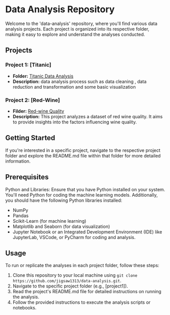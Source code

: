 # Data Analysis Repository

Welcome to the 'data-analysis' repository, where you'll find various data analysis projects. Each project is organized into its respective folder, making it easy to explore and understand the analyses conducted.

## Projects

### Project 1: [Titanic]
- **Folder:** [Titanic Data Analysis ](https://github.com/jigsaw1313/data-analysis/tree/master/titanic)
- **Description:** data analysis process such as data cleaning , data reduction and transformation and some basic visualization

### Project 2: [Red-Wine]
- **Filder:** [Red-wine Quality](https://github.com/jigsaw1313/data-analysis/tree/master/wine%20quality)  
- **Description:** This project analyzes a dataset of red wine quality. It aims to provide insights into the factors influencing wine quality. 
## Getting Started

If you're interested in a specific project, navigate to the respective project folder and explore the README.md file within that folder for more detailed information.

## Prerequisites

Python and Libraries: Ensure that you have Python installed on your system. You'll need Python for coding the machine learning models. Additionally, you should have the following Python libraries installed:

* NumPy
* Pandas
* Scikit-Learn (for machine learning)
* Matplotlib and Seaborn (for data visualization)
* Jupyter Notebook or an Integrated Development Environment (IDE) like JupyterLab, VSCode, or PyCharm for coding and analysis.

## Usage

To run or replicate the analyses in each project folder, follow these steps:

1. Clone this repository to your local machine using `git clone https://github.com/jigsaw1313/data-analysis.git`.
2. Navigate to the specific project folder (e.g., [project1]).
3. Read the project's README.md file for detailed instructions on running the analysis.
4. Follow the provided instructions to execute the analysis scripts or notebooks.



